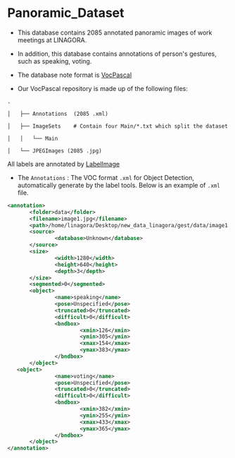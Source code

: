 # Panoramic_Dataset

* This database contains 2085 annotated panoramic images of work meetings at LINAGORA.

* In addition, this database contains annotations of person's gestures, such as speaking, voting.

* The database note format is [VocPascal](https://medium.com/towards-artificial-intelligence/understanding-coco-and-pascal-voc-annotations-for-object-detection-bb8ffbbb36e3)

* Our VocPascal repository is made up of the following files:

 ```
 .

 │   ├── Annotations  (2085 .xml)

 │   ├── ImageSets    # Contain four Main/*.txt which split the dataset

 │   │   └── Main    

 │   └── JPEGImages (2085 .jpg)
 ```

All labels are annotated by [LabelImage](https://github.com/tzutalin/labelImg)

* The `Annotations` : The VOC format `.xml` for Object Detection, automatically generate by the label tools. Below is an example of `.xml` file.

 ```xml
<annotation>
        <folder>data</folder>
        <filename>image1.jpg</filename>
        <path>/home/linagora/Desktop/new_data_linagora/gest/data/image1.jpg</path>
        <source>
                <database>Unknown</database>
        </source>
        <size>
                <width>1280</width>
                <height>640</height>
                <depth>3</depth>
        </size>
        <segmented>0</segmented>
        <object>
                <name>speaking</name>
                <pose>Unspecified</pose>
                <truncated>0</truncated>
                <difficult>0</difficult>
                <bndbox>
                        <xmin>126</xmin>
                        <ymin>305</ymin>
                        <xmax>154</xmax>
                        <ymax>383</ymax>
                </bndbox>
        </object>
	<object>
                <name>voting</name>
                <pose>Unspecified</pose>
                <truncated>0</truncated>
                <difficult>0</difficult>
                <bndbox>
                        <xmin>382</xmin>
                        <ymin>255</ymin>
                        <xmax>433</xmax>
                        <ymax>365</ymax>
                </bndbox>
        </object>
</annotation>

 ```
